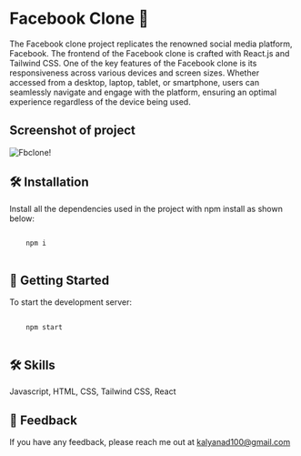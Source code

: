 # Facebook Clone 📘
The Facebook clone project replicates the renowned social media platform, Facebook. The frontend of the Facebook clone is crafted with React.js and Tailwind CSS. One of the key features of the Facebook clone is its responsiveness across various devices and screen sizes. Whether accessed from a desktop, laptop, tablet, or smartphone, users can seamlessly navigate and engage with the platform, ensuring an optimal experience regardless of the device being used.

## Screenshot of project
![Fbclone!](https://github.com/Kalyanbikramadhikari/facebookclone/assets/74446184/4d663ec3-342f-4fe9-a083-ae5f2b29b7a0)

## 🛠️ Installation

Install all the dependencies used in the project with npm install as shown below:

```bash
  
    npm i
  
```

## 🚀 Getting Started
To start the development server:
```bash
  
    npm start
  
```

## 🛠 Skills
Javascript, HTML, CSS, Tailwind  CSS, React


## 📩 Feedback
If you have any feedback, please reach me out at kalyanad100@gmail.com
